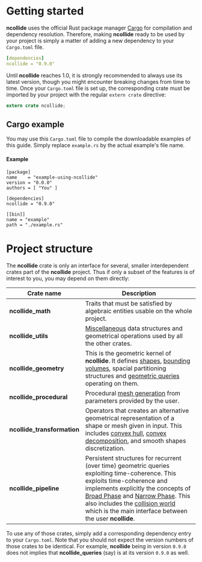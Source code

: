 # Getting started
**ncollide** uses the official Rust package manager [Cargo](http://crates.io)
for compilation and dependency resolution. Therefore, making **ncollide**
ready to be used by your project is simply a matter of adding a new dependency
to your `Cargo.toml` file.
```yml
[dependencies]
ncollide = "0.9.0"
```

Until **ncollide** reaches 1.0, it is strongly recommended to always use its
latest version, though you might encounter breaking changes from time to time.
Once your `Cargo.toml` file is set up, the corresponding crate must be imported
by your project with the regular `extern crate` directive:
```rust
extern crate ncollide;
```

## Cargo example
You may use this `Cargo.toml` file to compile the downloadable examples of this
guide. Simply replace `example.rs` by the actual example's file name.

#### Example <div class="btn-primary" onclick="window.open('https://raw.githubusercontent.com/sebcrozet/ncollide/master/examples/cargo/Cargo.toml')"></div>
```
[package]
name    = "example-using-ncollide"
version = "0.0.0"
authors = [ "You" ]

[dependencies]
ncollide = "0.9.0"

[[bin]]
name = "example"
path = "./example.rs"
```

# Project structure
The **ncollide** crate is only an interface for several, smaller interdependent
crates part of the **ncollide** project. Thus if only a subset of the features
is of interest to you, you may depend on them directly:

Crate name                  | Description
----------------------------|-------------
**ncollide_math**           | Traits that must be satisfied by algebraic entities usable on the whole project. |
**ncollide_utils**          | [Miscellaneous](../miscellaneous) data structures and geometrical operations used by all the other crates. |
**ncollide_geometry**       | This is the geometric kernel of **ncollide**. It defines [shapes](../geometric_representations), [bounding volumes](../bounding_volumes), spacial partitioning structures and [geometric queries](../geometric_queries) operating on them. |
**ncollide_procedural**     | Procedural [mesh generation](mesh_generation/#mesh-generation) from parameters provided by the user. |
**ncollide_transformation** | Operators that creates an alternative geometrical representation of a shape or mesh given in input. This includes [convex hull](../mesh_generation/#primitives), [convex decomposition](../mesh_generation/#convex-decomposition), and smooth shapes discretization. |
**ncollide_pipeline**       | Persistent structures for recurrent (over time) geometric queries exploiting time-coherence. This exploits time-coherence and implements explicitly the concepts of [Broad Phase](collision_detection_pipeline/#broad-phase) and [Narrow Phase](collision_detection_pipeline/#narrow-phase). This also includes the [collision world](collision_detection_pipeline/#collision-world) which is the main interface between the user **ncollide**. |

To use any of those crates, simply add a corresponding dependency entry to your
`Cargo.toml`. Note that you should not expect the version numbers of those
crates to be identical. For example, **ncollide** being in version `0.9.0` does
not implies that **ncollide_queries** (say) is at its version `0.9.0` as well.
